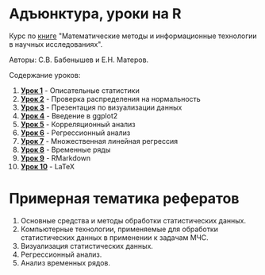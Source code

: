 # Адъюнктура, уроки на R

Курс по [книге](https://github.com/materov/RStudy/blob/master/%D0%9F%D0%BE%D1%81%D0%BE%D0%B1%D0%B8%D0%B5%20%D0%91%D0%B0%D0%B1%D0%B5%D0%BD%D1%8B%D1%88%D0%B5%D0%B2%20%D0%9C%D0%B0%D1%82%D0%B5%D1%80%D0%BE%D0%B2%20%D0%A1%D0%B8%D0%B1%D0%9F%D0%A1%D0%90.pdf) "Математические методы и информационные технологии в научных исследованиях". 

Авторы: С.В. Бабенышев и Е.Н. Матеров. 

Содержание уроков:

1. [**Урок 1**](https://github.com/materov/RStudy/tree/master/Lesson%201) - Описательные статистики
2. [**Урок 2**](https://github.com/materov/RStudy/tree/master/Lesson%202) - Проверка распределения на нормальность
3. [**Урок 3**](https://github.com/materov/RStudy/tree/master/Lesson%203) - Презентация по визуализации данных
4. [**Урок 4**](https://github.com/materov/RStudy/tree/master/Lesson%204) - Введение в ggplot2
5. [**Урок 5**](https://github.com/materov/RStudy/tree/master/Lesson%205) - Корреляционный анализ
6. [**Урок 6**](https://github.com/materov/RStudy/tree/master/Lesson%206) - Регрессионный анализ
7. [**Урок 7**](https://github.com/materov/RStudy/tree/master/Lesson%207) - Множественная линейная регрессия
8. [**Урок 8**](https://github.com/materov/RStudy/tree/master/Lesson%208) - Временные ряды
9. [**Урок 9**](https://github.com/materov/RStudy/tree/master/Lesson%209) - RMarkdown
10. [**Урок 10**](https://github.com/materov/RStudy/tree/master/Lesson%2010) - LaTeX

# Примерная тематика рефератов

1.	Основные средства и методы обработки статистических данных.
2.	Компьютерные технологии, применяемые для обработки статистических данных в применении к задачам МЧС.
3.	Визуализация статистических данных.
4.	Регрессионный анализ.
5.	Анализ временных рядов. 
